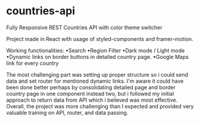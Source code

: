 # countries-api
Fully Responsive REST Countries API with color theme switcher

Project made in React with usage of styled-components and framer-motion.

Working functionalities: 
•Search 
•Region Filter 
•Dark mode / Light mode 
•Dynamic links on border buttons in detailed country page.
•Google Maps link for every country

The most challenging part was setting up proper structure so i could send data and set router for mentioned dynamic links. 
I'm aware it could have been done better perhaps by consolidating detailed page and border country page in one component instead two,
but i followed my initial approach to return data from API which i believed was most effective.
Overall, the project was more challenging than I expected and provided very valuable training on API, router, and data passing.
